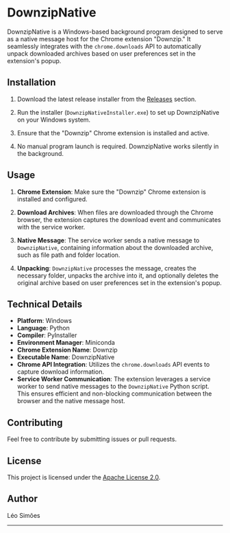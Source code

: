 # DownzipNative

DownzipNative is a Windows-based background program designed to serve as a native message host for the Chrome extension "Downzip." It seamlessly integrates with the `chrome.downloads` API to automatically unpack downloaded archives based on user preferences set in the extension's popup.

## Installation

1. Download the latest release installer from the [Releases](https://github.com/leossimoes/downzipnative/releases) section.

2. Run the installer (`DownzipNativeInstaller.exe`) to set up DownzipNative on your Windows system.

3. Ensure that the "Downzip" Chrome extension is installed and active.

4. No manual program launch is required. DownzipNative works silently in the background.

## Usage

1. **Chrome Extension**: Make sure the "Downzip" Chrome extension is installed and configured.

2. **Download Archives**: When files are downloaded through the Chrome browser, the extension captures the download event and communicates with the service worker.

3. **Native Message**: The service worker sends a native message to `DownzipNative`, containing information about the downloaded archive, such as file path and folder location.

4. **Unpacking**: `DownzipNative` processes the message, creates the necessary folder, unpacks the archive into it, and optionally deletes the original archive based on user preferences set in the extension's popup.

## Technical Details

- **Platform**: Windows
- **Language**: Python
- **Compiler**: PyInstaller
- **Environment Manager**: Miniconda
- **Chrome Extension Name**: Downzip
- **Executable Name**: DownzipNative
- **Chrome API Integration**: Utilizes the `chrome.downloads` API events to capture download information.
- **Service Worker Communication**: The extension leverages a service worker to send native messages to the `DownzipNative` Python script. This ensures efficient and non-blocking communication between the browser and the native message host.

## Contributing

Feel free to contribute by submitting issues or pull requests.

## License

This project is licensed under the [Apache License 2.0](LICENSE).

## Author

Léo Simões

---